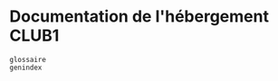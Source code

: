 Documentation de l'hébergement CLUB1
====================================

```{toctree}
glossaire
genindex
```
